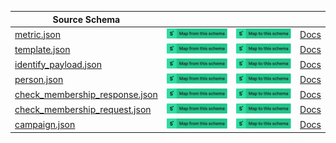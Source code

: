 | Source Schema                                                                                                                                     |                                                                                                                                                                                                                                                                                                                                     |                                                                                                                                                                                                                                                                                                                               |                                                                  |
| ------------------------------------------------------------------------------------------------------------------------------------------------- | ----------------------------------------------------------------------------------------------------------------------------------------------------------------------------------------------------------------------------------------------------------------------------------------------------------------------------------- | ----------------------------------------------------------------------------------------------------------------------------------------------------------------------------------------------------------------------------------------------------------------------------------------------------------------------------- | ---------------------------------------------------------------- |
| [metric.json](https://raw.githubusercontent.com/Stedi/registry/main/schemas/klaviyo/2021.11.26/metric.json)                                       | [![Map from this schema](/images/MapFromThisSchema.svg)](https://stedi.com/app/mappings/import?name=Mapping%20from%20Klaviyo's%20metric%20schema&referrer=registry-repo&source_json_schema=https://raw.githubusercontent.com/Stedi/registry/main/schemas/klaviyo/2021.11.26/metric.json)                                       | [![Map to this schema](/images/MapToThisSchema.svg)](https://stedi.com/app/mappings/import?name=Mapping%20to%20Klaviyo's%20metric%20schema&referrer=registry-repo&target_json_schema=https://raw.githubusercontent.com/Stedi/registry/main/schemas/klaviyo/2021.11.26/metric.json)                                       | [Docs](https://developers.klaviyo.com/en/reference/api-overview) |
| [template.json](https://raw.githubusercontent.com/Stedi/registry/main/schemas/klaviyo/2021.11.26/template.json)                                   | [![Map from this schema](/images/MapFromThisSchema.svg)](https://stedi.com/app/mappings/import?name=Mapping%20from%20Klaviyo's%20template%20schema&referrer=registry-repo&source_json_schema=https://raw.githubusercontent.com/Stedi/registry/main/schemas/klaviyo/2021.11.26/template.json)                                   | [![Map to this schema](/images/MapToThisSchema.svg)](https://stedi.com/app/mappings/import?name=Mapping%20to%20Klaviyo's%20template%20schema&referrer=registry-repo&target_json_schema=https://raw.githubusercontent.com/Stedi/registry/main/schemas/klaviyo/2021.11.26/template.json)                                   | [Docs](https://developers.klaviyo.com/en/reference/api-overview) |
| [identify_payload.json](https://raw.githubusercontent.com/Stedi/registry/main/schemas/klaviyo/2021.11.26/identify_payload.json)                   | [![Map from this schema](/images/MapFromThisSchema.svg)](https://stedi.com/app/mappings/import?name=Mapping%20from%20Klaviyo's%20identify_payload%20schema&referrer=registry-repo&source_json_schema=https://raw.githubusercontent.com/Stedi/registry/main/schemas/klaviyo/2021.11.26/identify_payload.json)                   | [![Map to this schema](/images/MapToThisSchema.svg)](https://stedi.com/app/mappings/import?name=Mapping%20to%20Klaviyo's%20identify_payload%20schema&referrer=registry-repo&target_json_schema=https://raw.githubusercontent.com/Stedi/registry/main/schemas/klaviyo/2021.11.26/identify_payload.json)                   | [Docs](https://developers.klaviyo.com/en/reference/api-overview) |
| [person.json](https://raw.githubusercontent.com/Stedi/registry/main/schemas/klaviyo/2021.11.26/person.json)                                       | [![Map from this schema](/images/MapFromThisSchema.svg)](https://stedi.com/app/mappings/import?name=Mapping%20from%20Klaviyo's%20person%20schema&referrer=registry-repo&source_json_schema=https://raw.githubusercontent.com/Stedi/registry/main/schemas/klaviyo/2021.11.26/person.json)                                       | [![Map to this schema](/images/MapToThisSchema.svg)](https://stedi.com/app/mappings/import?name=Mapping%20to%20Klaviyo's%20person%20schema&referrer=registry-repo&target_json_schema=https://raw.githubusercontent.com/Stedi/registry/main/schemas/klaviyo/2021.11.26/person.json)                                       | [Docs](https://developers.klaviyo.com/en/reference/api-overview) |
| [check_membership_response.json](https://raw.githubusercontent.com/Stedi/registry/main/schemas/klaviyo/2021.11.26/check_membership_response.json) | [![Map from this schema](/images/MapFromThisSchema.svg)](https://stedi.com/app/mappings/import?name=Mapping%20from%20Klaviyo's%20check_membership_response%20schema&referrer=registry-repo&source_json_schema=https://raw.githubusercontent.com/Stedi/registry/main/schemas/klaviyo/2021.11.26/check_membership_response.json) | [![Map to this schema](/images/MapToThisSchema.svg)](https://stedi.com/app/mappings/import?name=Mapping%20to%20Klaviyo's%20check_membership_response%20schema&referrer=registry-repo&target_json_schema=https://raw.githubusercontent.com/Stedi/registry/main/schemas/klaviyo/2021.11.26/check_membership_response.json) | [Docs](https://developers.klaviyo.com/en/reference/api-overview) |
| [check_membership_request.json](https://raw.githubusercontent.com/Stedi/registry/main/schemas/klaviyo/2021.11.26/check_membership_request.json)   | [![Map from this schema](/images/MapFromThisSchema.svg)](https://stedi.com/app/mappings/import?name=Mapping%20from%20Klaviyo's%20check_membership_request%20schema&referrer=registry-repo&source_json_schema=https://raw.githubusercontent.com/Stedi/registry/main/schemas/klaviyo/2021.11.26/check_membership_request.json)   | [![Map to this schema](/images/MapToThisSchema.svg)](https://stedi.com/app/mappings/import?name=Mapping%20to%20Klaviyo's%20check_membership_request%20schema&referrer=registry-repo&target_json_schema=https://raw.githubusercontent.com/Stedi/registry/main/schemas/klaviyo/2021.11.26/check_membership_request.json)   | [Docs](https://developers.klaviyo.com/en/reference/api-overview) |
| [campaign.json](https://raw.githubusercontent.com/Stedi/registry/main/schemas/klaviyo/2021.11.26/campaign.json)                                   | [![Map from this schema](/images/MapFromThisSchema.svg)](https://stedi.com/app/mappings/import?name=Mapping%20from%20Klaviyo's%20campaign%20schema&referrer=registry-repo&source_json_schema=https://raw.githubusercontent.com/Stedi/registry/main/schemas/klaviyo/2021.11.26/campaign.json)                                   | [![Map to this schema](/images/MapToThisSchema.svg)](https://stedi.com/app/mappings/import?name=Mapping%20to%20Klaviyo's%20campaign%20schema&referrer=registry-repo&target_json_schema=https://raw.githubusercontent.com/Stedi/registry/main/schemas/klaviyo/2021.11.26/campaign.json)                                   | [Docs](https://developers.klaviyo.com/en/reference/api-overview) |
